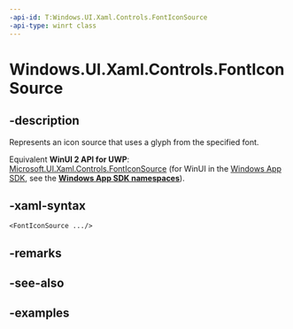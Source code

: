 ```yaml
---
-api-id: T:Windows.UI.Xaml.Controls.FontIconSource
-api-type: winrt class
---
```


<!-- Class syntax.
public class FontIconSource : IconSource, IconSource
-->

# Windows.UI.Xaml.Controls.FontIconSource

## -description

Represents an icon source that uses a glyph from the specified font.

Equivalent **WinUI 2 API for UWP**: [Microsoft.UI.Xaml.Controls.FontIconSource](/windows/winui/api/microsoft.ui.xaml.controls.fonticonsource) (for WinUI in the [Windows App SDK](/windows/apps/windows-app-sdk/), see the **[Windows App SDK namespaces](/windows/windows-app-sdk/api/winrt/)**).

## -xaml-syntax

```xaml
<FontIconSource .../>
```

## -remarks

## -see-also

## -examples

